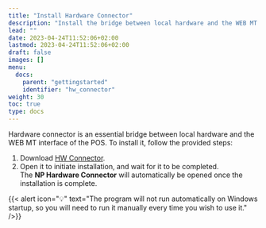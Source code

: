 ```yaml
---
title: "Install Hardware Connector"
description: "Install the bridge between local hardware and the WEB MT interface of the POS."
lead: ""
date: 2023-04-24T11:52:06+02:00
lastmod: 2023-04-24T11:52:06+02:00
draft: false
images: []
menu:
  docs:
    parent: "gettingstarted"
    identifier: "hw_connector"
weight: 30
toc: true
type: docs
---
```


Hardware connector is an essential bridge between local hardware and the WEB MT interface of the POS. To install it, follow the provided steps:

1. Download [HW Connector](https://nphardwareconnector.blob.core.windows.net/production/Setup.exe).
2. Open it to initiate installation, and wait for it to be completed.     
   The **NP Hardware Connector** will automatically be opened once the installation is complete.

{{< alert icon="💡" text="The program will not run automatically on Windows startup, so you will need to run it manually every time you wish to use it." />}}
